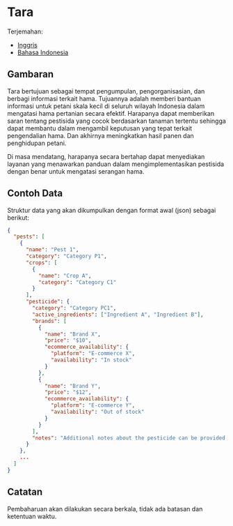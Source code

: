 # Tara
Terjemahan:
- [Inggris](README.md)
- [Bahasa Indonesia](README_id.md)

## Gambaran
Tara bertujuan sebagai tempat pengumpulan, pengorganisasian, dan berbagi informasi terkait hama. Tujuannya adalah memberi bantuan informasi untuk petani skala kecil di seluruh wilayah Indonesia dalam mengatasi hama pertanian secara efektif. Harapanya dapat memberikan saran tentang pestisida yang cocok berdasarkan tanaman tertentu sehingga dapat membantu dalam mengambil keputusan yang tepat terkait pengendalian hama. Dan akhirnya meningkatkan hasil panen dan penghidupan petani.

Di masa mendatang, harapanya secara bertahap dapat menyediakan layanan yang menawarkan panduan dalam mengimplementasikan pestisida dengan benar untuk mengatasi serangan hama.

## Contoh Data
Struktur data yang akan dikumpulkan dengan format awal (json) sebagai berikut:
```json
{
  "pests": [
    {
      "name": "Pest 1",
      "category": "Category P1",
      "crops": [
        {
          "name": "Crop A",
          "category": "Category C1"
        }
      ],
      "pesticide": {
        "category": "Category PC1",
        "active_ingredients": ["Ingredient A", "Ingredient B"],
        "brands": [
          {
            "name": "Brand X",
            "price": "$10",
            "ecommerce_availability": {
              "platform": "E-commerce X",
              "availability": "In stock"
            }
          },
          {
            "name": "Brand Y",
            "price": "$12",
            "ecommerce_availability": {
              "platform": "E-commerce Y",
              "availability": "Out of stock"
            }
          }
        ],
        "notes": "Additional notes about the pesticide can be provided here."
      }
    },
    ...
  ]
}
```

## Catatan
Pembaharuan akan dilakukan secara berkala, tidak ada batasan dan ketentuan waktu.